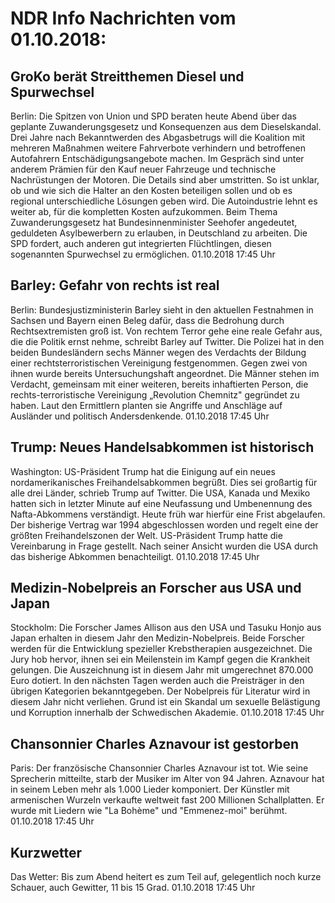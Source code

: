 # NDR Info Nachrichten vom 01.10.2018:


## GroKo berät Streitthemen Diesel und Spurwechsel
Berlin: Die Spitzen von Union und SPD beraten heute Abend über das geplante Zuwanderungsgesetz und Konsequenzen aus dem Dieselskandal. Drei Jahre nach Bekanntwerden des Abgasbetrugs will die Koalition mit mehreren Maßnahmen weitere Fahrverbote verhindern und betroffenen Autofahrern Entschädigungsangebote machen. Im Gespräch sind unter anderem Prämien für den Kauf neuer Fahrzeuge und technische Nachrüstungen der Motoren. Die Details sind aber umstritten. So ist unklar, ob und wie sich die Halter an den Kosten beteiligen sollen und ob es regional unterschiedliche Lösungen geben wird. Die Autoindustrie lehnt es weiter ab, für die kompletten Kosten aufzukommen. Beim Thema Zuwanderungsgesetz hat Bundesinnenminister Seehofer angedeutet, geduldeten Asylbewerbern zu erlauben, in Deutschland zu arbeiten. Die SPD fordert, auch anderen gut integrierten Flüchtlingen, diesen sogenannten Spurwechsel zu ermöglichen. 01.10.2018 17:45 Uhr 

## Barley: Gefahr von rechts ist real
Berlin:	Bundesjustizministerin Barley sieht in den aktuellen Festnahmen in Sachsen und Bayern einen Beleg dafür, dass die Bedrohung durch Rechtsextremisten groß ist. Von rechtem Terror gehe eine reale Gefahr aus, die die Politik ernst nehme, schreibt Barley auf Twitter. Die Polizei hat in den beiden Bundesländern sechs Männer wegen des Verdachts der Bildung einer rechtsterroristischen Vereinigung festgenommen. Gegen zwei von ihnen wurde bereits Untersuchungshaft angeordnet. Die Männer stehen im Verdacht, gemeinsam mit einer weiteren, bereits inhaftierten Person, die rechts-terroristische Vereinigung „Revolution Chemnitz" gegründet zu haben. Laut den Ermittlern planten sie
Angriffe und Anschläge auf Ausländer und politisch Andersdenkende. 01.10.2018 17:45 Uhr 

## Trump: Neues Handelsabkommen ist historisch
Washington: US-Präsident Trump hat die Einigung auf ein neues nordamerikanisches Freihandelsabkommen begrüßt. Dies sei großartig für alle drei Länder, schrieb Trump auf Twitter. Die USA, Kanada und Mexiko hatten sich in letzter Minute auf eine Neufassung und Umbenennung des Nafta-Abkommens verständigt. Heute früh war hierfür eine Frist abgelaufen. Der bisherige Vertrag war 1994 abgeschlossen worden und regelt eine der größten Freihandelszonen der Welt. US-Präsident Trump hatte die Vereinbarung in Frage gestellt. Nach seiner Ansicht wurden die USA durch das bisherige Abkommen benachteiligt. 01.10.2018 17:45 Uhr 

## Medizin-Nobelpreis an Forscher aus USA und Japan
Stockholm:	Die Forscher James Allison aus den USA und Tasuku Honjo aus Japan erhalten in diesem Jahr den Medizin-Nobelpreis. Beide Forscher werden für die Entwicklung spezieller Krebstherapien ausgezeichnet. Die Jury hob hervor, ihnen sei ein Meilenstein im Kampf gegen die Krankheit gelungen. Die Auszeichnung ist in diesem Jahr mit umgerechnet 870.000 Euro dotiert. In den nächsten Tagen werden auch die Preisträger in den übrigen Kategorien bekanntgegeben. Der Nobelpreis für Literatur wird in diesem Jahr nicht verliehen. Grund ist ein Skandal um sexuelle Belästigung und Korruption innerhalb der Schwedischen Akademie. 01.10.2018 17:45 Uhr 

## Chansonnier Charles Aznavour ist gestorben
Paris: Der französische Chansonnier Charles Aznavour ist tot. Wie seine Sprecherin mitteilte, starb der Musiker im Alter von 94 Jahren. Aznavour hat in seinem Leben mehr als 1.000 Lieder komponiert. Der Künstler mit armenischen Wurzeln verkaufte weltweit fast 200 Millionen Schallplatten. Er wurde mit Liedern wie "La Bohème" und "Emmenez-moi" berühmt. 01.10.2018 17:45 Uhr 

## Kurzwetter
Das Wetter: Bis zum Abend heitert es zum Teil auf, gelegentlich noch kurze Schauer, auch Gewitter, 11 bis 15 Grad. 01.10.2018 17:45 Uhr 
